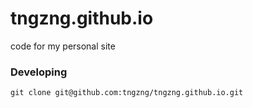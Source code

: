 # tngzng.github.io

code for my personal site

### Developing
```
git clone git@github.com:tngzng/tngzng.github.io.git
```
